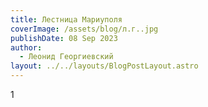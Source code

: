 ```yaml
---
title: Лестница Мариуполя
coverImage: /assets/blog/л.г..jpg
publishDate: 08 Sep 2023
author:
  - Леонид Георгиевский
layout: ../../layouts/BlogPostLayout.astro
---
```

1